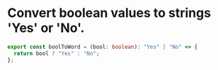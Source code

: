 # Convert boolean values to strings 'Yes' or 'No'.
```typescript
export const boolToWord = (bool: boolean): "Yes" | "No" => {
  return bool ? "Yes" : "No";
};
```